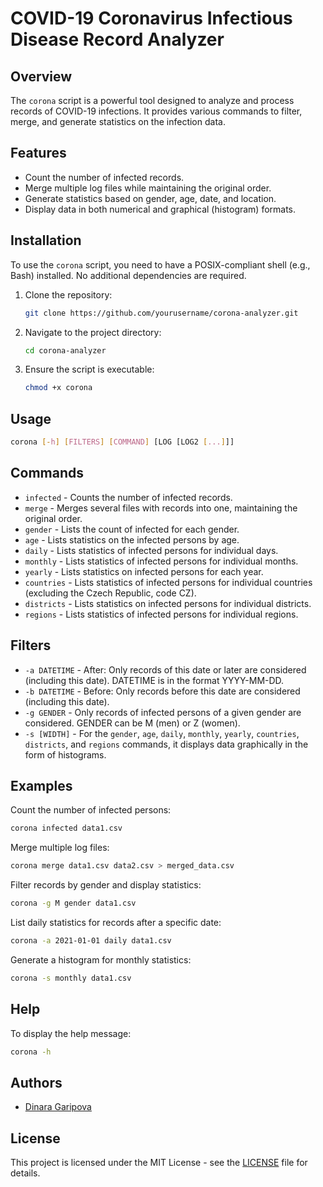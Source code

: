 
# COVID-19 Coronavirus Infectious Disease Record Analyzer

## Overview

The `corona` script is a powerful tool designed to analyze and process records of COVID-19 infections. It provides various commands to filter, merge, and generate statistics on the infection data.

## Features

- Count the number of infected records.
- Merge multiple log files while maintaining the original order.
- Generate statistics based on gender, age, date, and location.
- Display data in both numerical and graphical (histogram) formats.

## Installation

To use the `corona` script, you need to have a POSIX-compliant shell (e.g., Bash) installed. No additional dependencies are required.

1. Clone the repository:
    ```sh
    git clone https://github.com/yourusername/corona-analyzer.git
    ```
2. Navigate to the project directory:
    ```sh
    cd corona-analyzer
    ```
3. Ensure the script is executable:
    ```sh
    chmod +x corona
    ```

## Usage

```sh
corona [-h] [FILTERS] [COMMAND] [LOG [LOG2 [...]]]
```

## Commands

- `infected` - Counts the number of infected records.
- `merge` - Merges several files with records into one, maintaining the original order.
- `gender` - Lists the count of infected for each gender.
- `age` - Lists statistics on the infected persons by age.
- `daily` - Lists statistics of infected persons for individual days.
- `monthly` - Lists statistics of infected persons for individual months.
- `yearly` - Lists statistics on infected persons for each year.
- `countries` - Lists statistics of infected persons for individual countries (excluding the Czech Republic, code CZ).
- `districts` - Lists statistics on infected persons for individual districts.
- `regions` - Lists statistics of infected persons for individual regions.

## Filters

- `-a DATETIME` - After: Only records of this date or later are considered (including this date). DATETIME is in the format YYYY-MM-DD.
- `-b DATETIME` - Before: Only records before this date are considered (including this date).
- `-g GENDER` - Only records of infected persons of a given gender are considered. GENDER can be M (men) or Z (women).
- `-s [WIDTH]` - For the `gender`, `age`, `daily`, `monthly`, `yearly`, `countries`, `districts`, and `regions` commands, it displays data graphically in the form of histograms.

## Examples

Count the number of infected persons:
```sh
corona infected data1.csv
```

Merge multiple log files:
```sh
corona merge data1.csv data2.csv > merged_data.csv
```

Filter records by gender and display statistics:
```sh
corona -g M gender data1.csv
```

List daily statistics for records after a specific date:
```sh
corona -a 2021-01-01 daily data1.csv
```

Generate a histogram for monthly statistics:
```sh
corona -s monthly data1.csv
```

## Help

To display the help message:
```sh
corona -h
```

## Authors

- [Dinara Garipova](https://github.com/20dinara03?tab=repositories)

## License

This project is licensed under the MIT License - see the [LICENSE](LICENSE) file for details.

